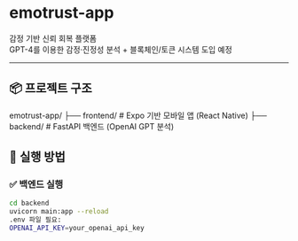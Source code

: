 # emotrust-app

감정 기반 신뢰 회복 플랫폼  
GPT-4를 이용한 감정·진정성 분석 + 블록체인/토큰 시스템 도입 예정

---
## 📦 프로젝트 구조
emotrust-app/
├── frontend/ # Expo 기반 모바일 앱 (React Native)
├── backend/ # FastAPI 백엔드 (OpenAI GPT 분석)

## 🚀 실행 방법

### ✅ 백엔드 실행

```bash
cd backend
uvicorn main:app --reload
.env 파일 필요:
OPENAI_API_KEY=your_openai_api_key
